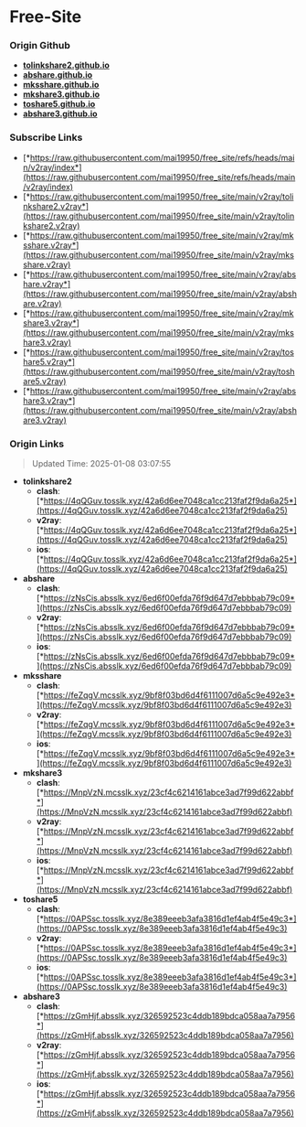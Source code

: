 # Free-Site

### Origin Github

- [**tolinkshare2.github.io**](https://github.com/tolinkshare2/tolinkshare2.github.io)
- [**abshare.github.io**](https://github.com/abshare/abshare.github.io)
- [**mksshare.github.io**](https://github.com/mksshare/mksshare.github.io)
- [**mkshare3.github.io**](https://github.com/mkshare3/mkshare3.github.io)
- [**toshare5.github.io**](https://github.com/toshare5/toshare5.github.io)
- [**abshare3.github.io**](https://github.com/abshare3/abshare3.github.io)

### Subscribe Links

- [*https://raw.githubusercontent.com/mai19950/free_site/refs/heads/main/v2ray/index*](https://raw.githubusercontent.com/mai19950/free_site/refs/heads/main/v2ray/index)
- [*https://raw.githubusercontent.com/mai19950/free_site/main/v2ray/tolinkshare2.v2ray*](https://raw.githubusercontent.com/mai19950/free_site/main/v2ray/tolinkshare2.v2ray)
- [*https://raw.githubusercontent.com/mai19950/free_site/main/v2ray/mksshare.v2ray*](https://raw.githubusercontent.com/mai19950/free_site/main/v2ray/mksshare.v2ray)
- [*https://raw.githubusercontent.com/mai19950/free_site/main/v2ray/abshare.v2ray*](https://raw.githubusercontent.com/mai19950/free_site/main/v2ray/abshare.v2ray)
- [*https://raw.githubusercontent.com/mai19950/free_site/main/v2ray/mkshare3.v2ray*](https://raw.githubusercontent.com/mai19950/free_site/main/v2ray/mkshare3.v2ray)
- [*https://raw.githubusercontent.com/mai19950/free_site/main/v2ray/toshare5.v2ray*](https://raw.githubusercontent.com/mai19950/free_site/main/v2ray/toshare5.v2ray)
- [*https://raw.githubusercontent.com/mai19950/free_site/main/v2ray/abshare3.v2ray*](https://raw.githubusercontent.com/mai19950/free_site/main/v2ray/abshare3.v2ray)

### Origin Links

> Updated Time: 2025-01-08 03:07:55

- **tolinkshare2**
  - **clash**: [*https://4qQGuv.tosslk.xyz/42a6d6ee7048ca1cc213faf2f9da6a25*](https://4qQGuv.tosslk.xyz/42a6d6ee7048ca1cc213faf2f9da6a25)
  - **v2ray**: [*https://4qQGuv.tosslk.xyz/42a6d6ee7048ca1cc213faf2f9da6a25*](https://4qQGuv.tosslk.xyz/42a6d6ee7048ca1cc213faf2f9da6a25)
  - **ios**: [*https://4qQGuv.tosslk.xyz/42a6d6ee7048ca1cc213faf2f9da6a25*](https://4qQGuv.tosslk.xyz/42a6d6ee7048ca1cc213faf2f9da6a25)
- **abshare**
  - **clash**: [*https://zNsCis.absslk.xyz/6ed6f00efda76f9d647d7ebbbab79c09*](https://zNsCis.absslk.xyz/6ed6f00efda76f9d647d7ebbbab79c09)
  - **v2ray**: [*https://zNsCis.absslk.xyz/6ed6f00efda76f9d647d7ebbbab79c09*](https://zNsCis.absslk.xyz/6ed6f00efda76f9d647d7ebbbab79c09)
  - **ios**: [*https://zNsCis.absslk.xyz/6ed6f00efda76f9d647d7ebbbab79c09*](https://zNsCis.absslk.xyz/6ed6f00efda76f9d647d7ebbbab79c09)
- **mksshare**
  - **clash**: [*https://feZqgV.mcsslk.xyz/9bf8f03bd6d4f6111007d6a5c9e492e3*](https://feZqgV.mcsslk.xyz/9bf8f03bd6d4f6111007d6a5c9e492e3)
  - **v2ray**: [*https://feZqgV.mcsslk.xyz/9bf8f03bd6d4f6111007d6a5c9e492e3*](https://feZqgV.mcsslk.xyz/9bf8f03bd6d4f6111007d6a5c9e492e3)
  - **ios**: [*https://feZqgV.mcsslk.xyz/9bf8f03bd6d4f6111007d6a5c9e492e3*](https://feZqgV.mcsslk.xyz/9bf8f03bd6d4f6111007d6a5c9e492e3)
- **mkshare3**
  - **clash**: [*https://MnpVzN.mcsslk.xyz/23cf4c6214161abce3ad7f99d622abbf*](https://MnpVzN.mcsslk.xyz/23cf4c6214161abce3ad7f99d622abbf)
  - **v2ray**: [*https://MnpVzN.mcsslk.xyz/23cf4c6214161abce3ad7f99d622abbf*](https://MnpVzN.mcsslk.xyz/23cf4c6214161abce3ad7f99d622abbf)
  - **ios**: [*https://MnpVzN.mcsslk.xyz/23cf4c6214161abce3ad7f99d622abbf*](https://MnpVzN.mcsslk.xyz/23cf4c6214161abce3ad7f99d622abbf)
- **toshare5**
  - **clash**: [*https://0APSsc.tosslk.xyz/8e389eeeb3afa3816d1ef4ab4f5e49c3*](https://0APSsc.tosslk.xyz/8e389eeeb3afa3816d1ef4ab4f5e49c3)
  - **v2ray**: [*https://0APSsc.tosslk.xyz/8e389eeeb3afa3816d1ef4ab4f5e49c3*](https://0APSsc.tosslk.xyz/8e389eeeb3afa3816d1ef4ab4f5e49c3)
  - **ios**: [*https://0APSsc.tosslk.xyz/8e389eeeb3afa3816d1ef4ab4f5e49c3*](https://0APSsc.tosslk.xyz/8e389eeeb3afa3816d1ef4ab4f5e49c3)
- **abshare3**
  - **clash**: [*https://zGmHjf.absslk.xyz/326592523c4ddb189bdca058aa7a7956*](https://zGmHjf.absslk.xyz/326592523c4ddb189bdca058aa7a7956)
  - **v2ray**: [*https://zGmHjf.absslk.xyz/326592523c4ddb189bdca058aa7a7956*](https://zGmHjf.absslk.xyz/326592523c4ddb189bdca058aa7a7956)
  - **ios**: [*https://zGmHjf.absslk.xyz/326592523c4ddb189bdca058aa7a7956*](https://zGmHjf.absslk.xyz/326592523c4ddb189bdca058aa7a7956)
